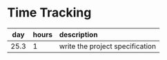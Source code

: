 # Time Tracking

| day | hours | description  |
| :----:|:-----| :-----|
| 25.3 | 1    | write the project specification |